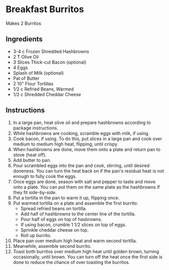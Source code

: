# Breakfast Burritos #

Makes 2 Burritos

## Ingredients ##

- 3-4 c Frozen Shredded Hashbrowns
- 2 T Olive Oil
- 3 Slices Thick-cut Bacon (optional)
- 4 Eggs
- Splash of Milk (optional)
- Pat of Butter
- 2 10" Flour Tortillas
- 1/2 c Refried Beans, Warmed
- 1/2 c Shredded Cheddar Cheese

## Instructions ##

1. In a large pan, heat olive oil and prepare hashbrowns according to package instructions.
2. While hashbrowns are cooking, scramble eggs with milk, if using.
3. Cook bacon, if using.  To do this, put slices in a large pan and cook over medium to medium high heat, flipping, until crispy.
3. When hashbrowns are done, move them onto a plate and return pan to stove (heat off).
4. Add butter to pan.
5. Pour scrambled eggs into the pan and cook, stirring, until desired doneness. You can turn the heat back on if the pan's residual heat is not enough to fully cook the eggs.
6. Once eggs are done, season with salt and pepper to taste and move onto a plate. You can put them on the same plate as the hashbrowns if they fit side-by-side.
7. Put a tortilla in the pan to warm it up, flipping once.
8. Put warmed tortilla on a plate and assemble the first burrito: 
    - Spread refried beans on tortilla.
    - Add half of hashbrowns to the center line of the tortilla.
    - Pour half of eggs on top of hasbrowns.
    - If using bacon, crumble 1 1/2 slices on top of eggs.
    - Sprinkle cheddar cheese on top.
    - Roll up burrito.  
9. Place pan over medium high heat and warm second tortilla.
10. Meanwhile, assemble second burrito.
11. Toast both burritos over medium high heat until golden brown, turning occasionally, until brown.  You can turn off the heat once the first side is done to reduce the chance of over toasting the burritos.